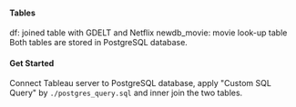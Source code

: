 #### Tables
df: joined table with GDELT and Netflix
newdb_movie: movie look-up table
Both tables are stored in PostgreSQL database.

#### Get Started
Connect Tableau server to PostgreSQL database, apply "Custom SQL Query" by `./postgres_query.sql` and inner join the two tables. 
